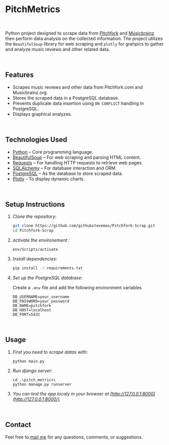 # PitchMetrics
<br>

Python project designed to scrape data from [Pitchfork](https://pitchfork.com/) and [Musicbrainz](https://musicbrainz.org) then perform data analysis on the collected information. The project utilizes the `BeautifulSoup` library for web scraping and `plotly` for grahpics to gather and analyze music reviews and other related data.

<br>

## Features

- Scrapes music reviews and other data from Pitchfork.com and Musicbrainz.org.
- Stores the scraped data in a PostgreSQL database.
- Prevents duplicate data insertion using `ON CONFLICT` handling in PostgreSQL.
- Displays graphical analyzes.
  
<br>

## Technologies Used

- [Python](https://www.python.org/) – Core programming language.
- [BeautifulSoup](https://www.crummy.com/software/BeautifulSoup/) – For web scraping and parsing HTML content.
- [Requests](https://pypi.org/project/requests/) – For handling HTTP requests to retrieve web pages.
- [SQLAlchemy](https://www.sqlalchemy.org/) – For database interaction and ORM.
- [PostgreSQL](https://www.postgresql.org/) – As the database to store scraped data.
- [Plotly](https://plotly.com/) - To display dynamic charts.

<br>

## Setup Instructions

1. *Clone the repository*:
    ```bash
    git clone https://github.com/githubstevemas/Pitchfork-Scrap.git
    cd Pitchfork-Scrap
    ```

2. *activate the environement :*
    ```
    env/Scripts/activate
    ``` 

3. *Install dependencies*:
    ```bash
    pip install -r requirements.txt
    ```
    
4. *Set up the PostgreSQL database*:
   
    Create a `.env` file and add the following environment variables
      ```env
      DB_USERNAME=your_username
      DB_PASSWORD=your_password
      DB_NAME=pitchfork
      DB_HOST=localhost
      DB_PORT=5432
      ```
<br>

## Usage

1. *First you need to scrape datas with*:
    ```
    python main.py
    ```

2. *Run django server*:
    ```
    cd .\pitch_metrics\
    python manage.py runserver
    ```

3. *You can test the app localy in your browser at [http://127.0.0.1:8000](http://127.0.0.1:8000/).*


<br>

## Contact
Feel free to [mail me](mailto:mas.ste@gmail.com) for any questions, comments, or suggestions.
